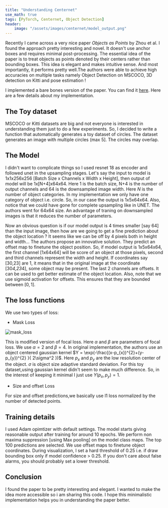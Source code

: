 ```yaml
---
title: "Understanding Centernet"
use_math: true
tags: [PyTorch, Centernet, Object Detection]
header:
    image: "/assets/images/centernet/model_output.png"
---
```

<script src="https://cdn.mathjax.org/mathjax/latest/MathJax.js?config=TeX-AMS-MML_HTMLorMML" type="text/javascript"></script>

Recently I came across a very nice paper *Objects as Points* by Zhou et al. I found the approach pretty interesting and novel. It doesn't use anchor boxes and requires minimal post-processing. The essential idea of the paper is to treat objects as points denoted by their centers rather than bounding boxes. This idea is elegant and makes intuitive sense. And most importantly, it performs pretty well.The authors were able to achieve high accuracies on multiple tasks namely Object Detection on MSCOCO, 3D detection on Kitti and pose estimation ! 

I implemented a bare bones version of the paper. You can find it [here](https://github.com/sidml/Understanding-Centernet).
Here are a few details about my implementation.

## The Toy dataset
MSCOCO or Kitti datasets are big and not everyone is interested in understanding them just to do a few experiments. So, I decided to write a function that automatically generates a toy dataset of circles.  The dataset generates an image with multiple circles (max 5]. The circles may overlap. 
## The Model
I didn't want to complicate things so I used resnet 18 as encoder and followed unet in the upsampling stages. Let's say the input to model is 1x1x256x256 [Batch Size x Channels x Width x Height], then output of
model will be 1x[N+4]x64x64. Here 1 is the batch size, N+4 is the number of output channels and 64 is the downsampled image width. Here $N$ is the number of object categories. In my implementation we only have one category of object i.e. circle. So, in our case the output is 1x5x64x64. Also, notice that we could have gone for complete upsampling like in UNET. The authors went for 64x64 size. An advantage of traning on downsampled images is that it reduces the number of parameters. 

Now an obvious question is if our model output is 4 times smaller [say 64] than the input image, then how are we going to get a fine prediction about the object location ? It seems like we can be off by 4 pixels both in height and width... The authors propose an innovative solution. They predict an offset map to finetune the object position. 
So, if model output is 1x5x64x64, the first channel [1x64x64] will be score of an object at those pixels, second and third channels represent the width and height. If coordinates say [30,23] are 1, it means that in the original image at the coordinate [30*4,23*4], some object may be present. The last 2 channels are offsets. It can be used to get better estimate of the object location.
Also, note that we use sigmoid activation for offsets. This ensures that they are bounded between $[0,1]$.

## The loss functions

We use two types of loss:
- Mask Loss


<img src="{{ site.url }}{{ site.baseurl }}/assets/images/centernet/mask_loss.png" alt="mask_loss">

This is modified version of focal loss.  Here $\alpha$ and $\beta$ are parameters of focal loss. We use $\alpha=2$ and $\beta=4$. In original implementation, the authors use an object centered gaussian kernel
$Y = \exp(-\frac{(x-p_{x})^{2}+(y-p_{y})^{2} }{ 2\sigma^2 })$.
Here $p_{x}$ and $p_{y}$ are the low resolution center of the object. $\sigma$ is object size adaptive standard deviation. For this toy dataset,using gaussian kernel didn't seem to make much difference. So, in the interest of keeping it minimal I just use $Y (p_{x},p_{y}) = 1$.

- Size and offset Loss

For size and offset predictions,we basically use l1 loss normalized by the number of detected points.

## Training details

I used Adam opimtizer with default settings. The model starts giving reasonable output after training for around 10 epochs.
We perform non maxima suppression [using Max pooling] on the model class maps. The top 100 predictions are selected. We use offset maps to finetune object coordinates. During visualization, I set a hard threshold of 0.25 i.e. if draw bounding box only if model confidence > 0.25. If you don't care about false alarms, you should probably set a lower threshold.

## Conclusion

I found the paper to be pretty interesting and elegant. I wanted to make the idea more accessible so i am sharing this code. I hope this minimalistic implementation helps you in understanding the paper better.